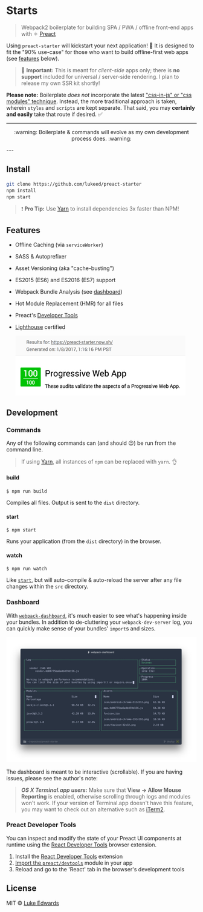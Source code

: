 # Starts

> Webpack2 boilerplate for building SPA / PWA / offline front-end apps with :atom_symbol: [Preact](https://github.com/developit/preact)

Using `preact-starter` will kickstart your next application! :100: It is designed to fit the "90% use-case" for those who want to build offline-first web apps (see [features](#features) below).

> :triangular_flag_on_post: **Important:** This is meant for _client-side_ apps only; there is **no support** included for universal / server-side rendering. I plan to release my own SSR kit shortly!

**Please note:** Boilerplate _does not_ incorporate the latest ["css-in-js" or "css modules" technique](https://github.com/MicheleBertoli/css-in-js). Instead, the more traditional approach is taken, wherein `styles` and `scripts` are kept separate. That said, you may **certainly and easily** take that route if desired. :white_check_mark:

---
<p align="center">:warning: Boilerplate & commands will evolve as my own development process does. :warning:</p>
---

## Install

```sh
git clone https://github.com/lukeed/preact-starter
npm install
npm start
```

> :exclamation: **Pro Tip:** Use [Yarn](https://yarnpkg.com/) to install dependencies 3x faster than NPM!

## Features

* Offline Caching (via `serviceWorker`)
* SASS & Autoprefixer
* Asset Versioning (aka "cache-busting")
* ES2015 (ES6) and ES2016 (ES7) support
* Webpack Bundle Analysis (see [dashboard](#dashboard))
* Hot Module Replacement (HMR) for all files
* Preact's [Developer Tools](#preact-developer-tools)
* [Lighthouse](https://github.com/GoogleChrome/lighthouse) certified

  ![lightouse](src/static/img/lighthouse.jpg)

## Development

### Commands

Any of the following commands can (and should :wink:) be run from the command line.

> If using [Yarn](https://yarnpkg.com/), all instances of `npm` can be replaced with `yarn`. :ok_hand:

#### build

```
$ npm run build
```

Compiles all files. Output is sent to the `dist` directory.

#### start

```
$ npm start
```

Runs your application (from the `dist` directory) in the browser.

#### watch

```
$ npm run watch
```

Like [`start`](#start), but will auto-compile & auto-reload the server after any file changes within the `src` directory.

### Dashboard

With [`webpack-dashboard`](https://github.com/FormidableLabs/webpack-dashboard), it's much easier to see what's happening inside your bundles. In addition to de-cluttering your `webpack-dev-server` log, you can quickly make sense of your bundles' `import`s and sizes.

![dashboard](src/static/img/dev-dash.jpg)

The dashboard is meant to be interactive (scrollable). If you are having issues, please see the author's note:

> ***OS X Terminal.app users:*** Make sure that **View → Allow Mouse Reporting** is enabled, otherwise scrolling through logs and modules won't work. If your version of Terminal.app doesn't have this feature, you may want to check out an alternative such as [iTerm2](https://www.iterm2.com/index.html).

### Preact Developer Tools

You can inspect and modify the state of your Preact UI components at runtime using the [React Developer Tools](https://github.com/facebook/react-devtools) browser extension.

1. Install the [React Developer Tools](https://github.com/facebook/react-devtools) extension
2. [Import the `preact/devtools`](src/index.js#L21) module in your app
3. Reload and go to the 'React' tab in the browser's development tools

## License

MIT © [Luke Edwards](https://lukeed.com)

